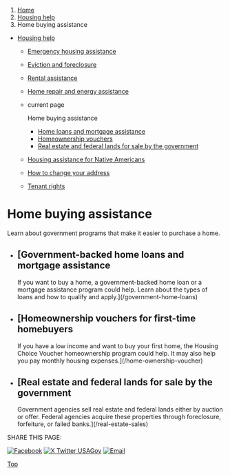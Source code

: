 1. [Home](/)
2. [Housing help](/housing-help)
3. Home buying assistance

* [Housing help](/housing-help)
  + [Emergency housing assistance](/emergency-housing-assistance)
  + [Eviction and foreclosure](/eviction-and-foreclosure)
  + [Rental assistance](/rental-housing-programs)
  + [Home repair and energy assistance](/repairing-home)
  + current page

    Home buying assistance

    - [Home loans and mortgage assistance](/government-home-loans)
    - [Homeownership vouchers](/home-ownership-voucher)
    - [Real estate and federal lands for sale by the government](/real-estate-sales)
  + [Housing assistance for Native Americans](/native-american-housing-help)
  + [How to change your address](/change-address)
  + [Tenant rights](/tenant-rights)

Home buying assistance
======================

Learn about government programs that make it easier to purchase a home.

* [Government-backed home loans and mortgage assistance
  ----------------------------------------------------

  If you want to buy a home, a government-backed home loan or a mortgage assistance program could help. Learn about the types of loans and how to qualify and apply.](/government-home-loans)
* [Homeownership vouchers for first-time homebuyers
  ------------------------------------------------

  If you have a low income and want to buy your first home, the Housing Choice Voucher homeownership program could help. It may also help you pay monthly housing expenses.](/home-ownership-voucher)
* [Real estate and federal lands for sale by the government
  --------------------------------------------------------

  Government agencies sell real estate and federal lands either by auction or offer. Federal agencies acquire these properties through foreclosure, forfeiture, or failed banks.](/real-estate-sales)

SHARE THIS PAGE:

[![Facebook](/themes/custom/usagov/images/social-media-icons/Facebook_Icon.svg)](https://www.facebook.com/sharer/sharer.php?u=https://www.usa.gov/buying-home-programs&v=3)
[![X Twitter USAGov](/themes/custom/usagov/images/social-media-icons/X_Twitter_Icon.svg?version=2)](https://twitter.com/intent/tweet?source=webclient&text=https://www.usa.gov/buying-home-programs)
[![Email](/themes/custom/usagov/images/social-media-icons/Email_Icon.svg?version=2)](mailto:?subject=https://www.usa.gov/buying-home-programs)

[Top](#main-content)